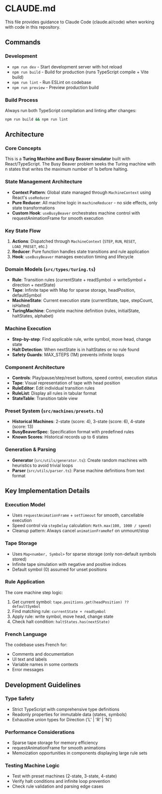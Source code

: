 # CLAUDE.md

This file provides guidance to Claude Code (claude.ai/code) when working with code in this repository.

## Commands

### Development
- `npm run dev` - Start development server with hot reload
- `npm run build` - Build for production (runs TypeScript compile + Vite build)
- `npm run lint` - Run ESLint on codebase
- `npm run preview` - Preview production build

### Build Process
Always run both TypeScript compilation and linting after changes:
```bash
npm run build && npm run lint
```

## Architecture

### Core Concepts
This is a **Turing Machine and Busy Beaver simulator** built with React/TypeScript. The Busy Beaver problem seeks the Turing machine with n states that writes the maximum number of 1s before halting.

### State Management Architecture
- **Context Pattern**: Global state managed through `MachineContext` using React's `useReducer`
- **Pure Reducer**: All machine logic in `machineReducer` - no side effects, only state transformations
- **Custom Hook**: `useBusyBeaver` orchestrates machine control with requestAnimationFrame for smooth execution

### Key State Flow
1. **Actions**: Dispatched through `MachineContext` (`STEP`, `RUN`, `RESET`, `LOAD_PRESET`, etc.)
2. **Reducer**: Pure function handles state transitions and rule application
3. **Hook**: `useBusyBeaver` manages execution timing and lifecycle

### Domain Models (`src/types/turing.ts`)
- **Rule**: Transition rules (currentState + readSymbol → writeSymbol + direction + nextState)
- **Tape**: Infinite tape with Map for sparse storage, headPosition, defaultSymbol
- **MachineState**: Current execution state (currentState, tape, stepCount, isHalted)
- **TuringMachine**: Complete machine definition (rules, initialState, haltStates, alphabet)

### Machine Execution
- **Step-by-step**: Find applicable rule, write symbol, move head, change state
- **Halt Detection**: When nextState is in haltStates or no rule found
- **Safety Guards**: MAX_STEPS (1M) prevents infinite loops

### Component Architecture
- **Controls**: Play/pause/step/reset buttons, speed control, execution status
- **Tape**: Visual representation of tape with head position
- **RuleEditor**: Edit individual transition rules
- **RuleList**: Display all rules in tabular format
- **StateTable**: Transition table view

### Preset System (`src/machines/presets.ts`)
- **Historical Machines**: 2-state (score: 4), 3-state (score: 6), 4-state (score: 13)
- **BusyBeaverSpec**: Specification format with predefined rules
- **Known Scores**: Historical records up to 6 states

### Generation & Parsing
- **Generator** (`src/utils/generator.ts`): Create random machines with heuristics to avoid trivial loops
- **Parser** (`src/utils/parser.ts`): Parse machine definitions from text format

## Key Implementation Details

### Execution Model
- Uses `requestAnimationFrame` + `setTimeout` for smooth, cancellable execution
- Speed control via `stepDelay` calculation: `Math.max(100, 1000 / speed)`
- Cleanup pattern: Always cancel `animationFrameRef` on unmount/stop

### Tape Storage
- Uses `Map<number, Symbol>` for sparse storage (only non-default symbols stored)
- Infinite tape simulation with negative and positive indices
- Default symbol (0) assumed for unset positions

### Rule Application
The core machine step logic:
1. Get current symbol: `tape.positions.get(headPosition) ?? defaultSymbol`
2. Find matching rule: `currentState + readSymbol`
3. Apply rule: write symbol, move head, change state
4. Check halt condition: `haltStates.has(nextState)`

### French Language
The codebase uses French for:
- Comments and documentation
- UI text and labels
- Variable names in some contexts
- Error messages

## Development Guidelines

### Type Safety
- Strict TypeScript with comprehensive type definitions
- Readonly properties for immutable data (states, symbols)
- Exhaustive union types for Direction ('L' | 'R' | 'N')

### Performance Considerations
- Sparse tape storage for memory efficiency
- requestAnimationFrame for smooth animations
- Memoization opportunities in components displaying large rule sets

### Testing Machine Logic
- Test with preset machines (2-state, 3-state, 4-state)
- Verify halt conditions and infinite loop prevention
- Check rule validation and parsing edge cases